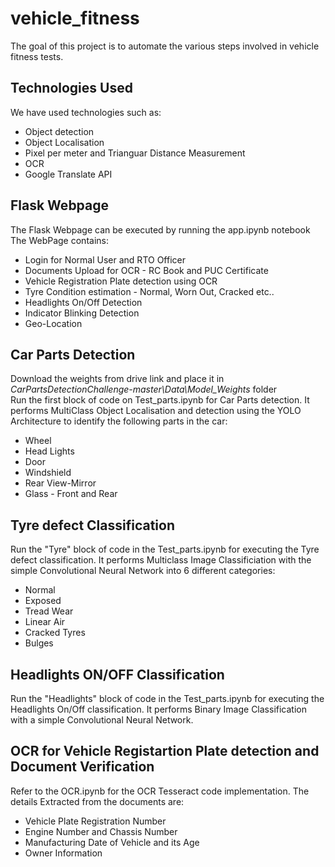 # vehicle_fitness
The goal of this project is to automate the various steps involved in vehicle fitness tests.  
  
## Technologies Used
We have used technologies such as:
* Object detection 
* Object Localisation
* Pixel per meter and Trianguar Distance Measurement
* OCR  
* Google Translate API
  
## Flask Webpage  
The Flask Webpage can be executed by running the app.ipynb notebook  
The WebPage contains:  
* Login for Normal User and RTO Officer  
* Documents Upload for OCR - RC Book and PUC Certificate  
* Vehicle Registration Plate detection using OCR    
* Tyre Condition estimation - Normal, Worn Out, Cracked etc..  
* Headlights On/Off Detection
* Indicator Blinking Detection    
* Geo-Location  
  
## Car Parts Detection 
Download the weights from drive link and place it in _CarPartsDetectionChallenge-master\Data\Model_Weights_ folder  
Run the first block of code on Test_parts.ipynb for Car Parts detection. It performs MultiClass Object Localisation and detection using the YOLO Architecture to identify the following parts in the car:  
* Wheel  
* Head Lights  
* Door  
* Windshield  
* Rear View-Mirror  
* Glass - Front and Rear  

## Tyre defect Classification  
Run the "Tyre" block of code in the Test_parts.ipynb for executing the Tyre defect classification. It performs Multiclass Image Classificiation with the simple Convolutional Neural Network into 6 different categories:  
* Normal  
* Exposed  
* Tread Wear  
* Linear Air  
* Cracked Tyres  
* Bulges  

## Headlights ON/OFF Classification  
Run the "Headlights" block of code in the Test_parts.ipynb for executing the Headlights On/Off classification. It performs Binary Image Classification with a simple Convolutional Neural Network.  
  
## OCR for Vehicle Registartion Plate detection and Document Verification  
Refer to the OCR.ipynb for the OCR Tesseract code implementation. The details Extracted from the documents are:  
* Vehicle Plate Registration Number  
* Engine Number and Chassis Number
* Manufacturing Date of Vehicle and its Age
* Owner Information  
